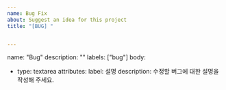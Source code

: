 ```yaml
---
name: Bug Fix
about: Suggest an idea for this project
title: "[BUG] "


---
```


name: "Bug"
description: ""
labels: ["bug"]
body:
  - type: textarea
    attributes:
      label: 설명
      description: 수정할 버그에 대한 설명을 작성해 주세요.
